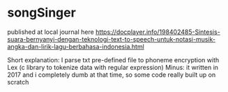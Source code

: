 # songSinger

published at local journal here https://docplayer.info/198402485-Sintesis-suara-bernyanyi-dengan-teknologi-text-to-speech-untuk-notasi-musik-angka-dan-lirik-lagu-berbahasa-indonesia.html

Short explanation: I parse txt pre-defined file to phoneme encryption with Lex (c library to tokenize data with regular expression)
Minus: it written in 2017 and i completely dumb at that time, so some code really built up on scratch
